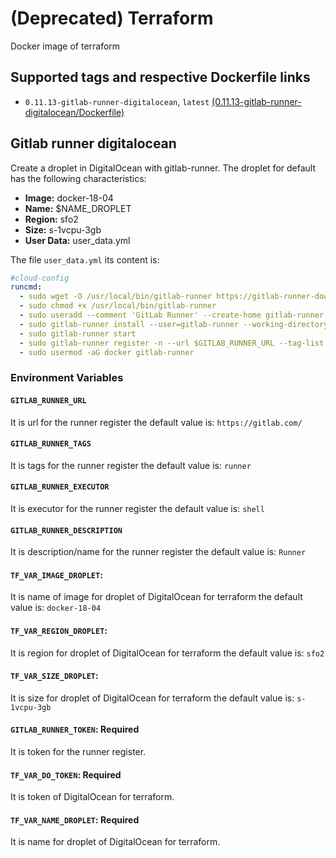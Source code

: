 # (Deprecated) Terraform
Docker image of terraform

## Supported tags and respective Dockerfile links

- `0.11.13-gitlab-runner-digitalocean`, `latest` [(0.11.13-gitlab-runner-digitalocean/Dockerfile)](https://github.com/mvochoa/terraform/blob/master/0.11.13-gitlab-runner-digitalocean/Dockerfile)

## Gitlab runner digitalocean
Create a droplet in DigitalOcean with gitlab-runner. The droplet for default has the following characteristics:

- **Image:** docker-18-04
- **Name:** $NAME_DROPLET
- **Region:** sfo2
- **Size:** s-1vcpu-3gb
- **User Data:** user_data.yml

The file `user_data.yml` its content is:

```yml
#cloud-config
runcmd:
  - sudo wget -O /usr/local/bin/gitlab-runner https://gitlab-runner-downloads.s3.amazonaws.com/latest/binaries/gitlab-runner-linux-amd64
  - sudo chmod +x /usr/local/bin/gitlab-runner
  - sudo useradd --comment 'GitLab Runner' --create-home gitlab-runner --shell /bin/bash
  - sudo gitlab-runner install --user=gitlab-runner --working-directory=/home/gitlab-runner
  - sudo gitlab-runner start
  - sudo gitlab-runner register -n --url $GITLAB_RUNNER_URL --tag-list "$GITLAB_RUNNER_TAGS" --registration-token $GITLAB_RUNNER_TOKEN --executor $GITLAB_RUNNER_EXECUTOR --description "$GITLAB_RUNNER_DESCRIPTION"
  - sudo usermod -aG docker gitlab-runner
```

### Environment Variables

#### `GITLAB_RUNNER_URL`

It is url for the runner register the default value is: `https://gitlab.com/`

#### `GITLAB_RUNNER_TAGS`

It is tags for the runner register the default value is: `runner`

#### `GITLAB_RUNNER_EXECUTOR`

It is executor for the runner register the default value is: `shell`

#### `GITLAB_RUNNER_DESCRIPTION`

It is description/name for the runner register the default value is: `Runner`

#### `TF_VAR_IMAGE_DROPLET`:

It is name of image for droplet of DigitalOcean for terraform the default value is: `docker-18-04`

#### `TF_VAR_REGION_DROPLET`:

It is region for droplet of DigitalOcean for terraform the default value is: `sfo2`

#### `TF_VAR_SIZE_DROPLET`:

It is size for droplet of DigitalOcean for terraform the default value is: `s-1vcpu-3gb`

#### `GITLAB_RUNNER_TOKEN`: Required

It is token for the runner register.

#### `TF_VAR_DO_TOKEN`: Required

It is token of DigitalOcean for terraform.

#### `TF_VAR_NAME_DROPLET`: Required

It is name for droplet of DigitalOcean for terraform.
